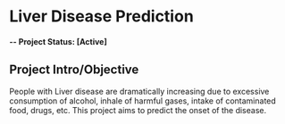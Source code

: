 # Liver Disease Prediction

#### -- Project Status: [Active]

## Project Intro/Objective
People with Liver disease are dramatically increasing due to excessive consumption of alcohol, inhale of harmful gases, intake of contaminated food, drugs, etc. This project aims to predict the onset of the disease.
